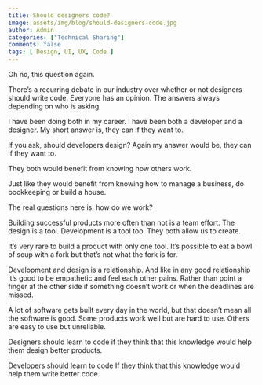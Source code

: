```yaml
---
title: Should designers code?
image: assets/img/blog/should-designers-code.jpg
author: Admin
categories: ["Technical Sharing"]
comments: false
tags: [ Design, UI, UX, Code ]
---
```


Oh no, this question again.

There’s a recurring debate in our industry over whether or not designers should write code. Everyone has an opinion. The answers always depending on who is asking.

I have been doing both in my career. I have been both a developer and a designer. My short answer is, they can if they want to.

If you ask, should developers design? Again my answer would be, they can if they want to.

They both would benefit from knowing how others work.

Just like they would benefit from knowing how to manage a business, do bookkeeping or build a house.

The real questions here is, how do we work?

Building successful products more often than not is a team effort. The design is a tool. Development is a tool too. They both allow us to create.

It’s very rare to build a product with only one tool. It’s possible to eat a bowl of soup with a fork but that’s not what the fork is for.

Development and design is a relationship. And like in any good relationship it’s good to be empathetic and feel each other pains. Rather than point a finger at the other side if something doesn’t work or when the deadlines are missed.

A lot of software gets built every day in the world, but that doesn’t mean all the software is good. Some products work well but are hard to use. Others are easy to use but unreliable.

Designers should learn to code if they think that this knowledge would help them design better products.

Developers should learn to code If they think that this knowledge would help them write better code. 